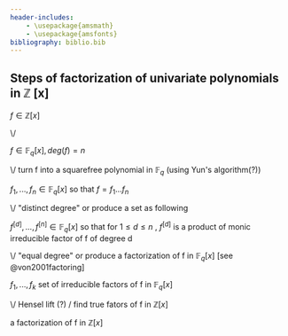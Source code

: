```yaml
---
header-includes:
    - \usepackage{amsmath}
    - \usepackage{amsfonts}
bibliography: biblio.bib
---
```


## Steps of factorization of univariate polynomials in $\mathbb{Z}$ [x]


$f \in \mathbb{Z} [x]$

\\/

$f \in \mathbb{F}_q [x], deg(f) = n$

\\/ turn f into a squarefree polynomial in $\mathbb{F}_q$ (using Yun's algorithm(?))

$f_1,..., f_n \in \mathbb{F}_q [x]$ so that $f = f_1...f_n$

\\/ "distinct degree" or produce a set as following

$f^{[d]}, ..., f^{[n]} \in \mathbb{F}_q [x]$ so that for $1 \leq d \leq n$ , $f^{[d]}$ is a product of monic irreducible factor of f of degree d

\\/ "equal degree" or produce a factorization of f in $\mathbb{F}_q [x]$ [see @von2001factoring]

${f_1, ..., f_k}$ set of irreducible factors of f in $\mathbb{F}_q [x]$

\\/ Hensel lift (?) / find true fators of f in $\mathbb{Z} [x]$

a factorization of f in $\mathbb{Z} [x]$


